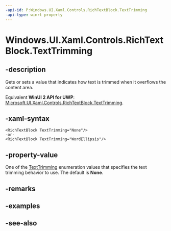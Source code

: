 ```yaml
---
-api-id: P:Windows.UI.Xaml.Controls.RichTextBlock.TextTrimming
-api-type: winrt property
---
```


<!-- Property syntax
public Windows.UI.Xaml.TextTrimming TextTrimming { get;  set; }
-->

# Windows.UI.Xaml.Controls.RichTextBlock.TextTrimming

## -description
Gets or sets a value that indicates how text is trimmed when it overflows the content area.

Equivalent **WinUI 2 API for UWP**: [Microsoft.UI.Xaml.Controls.RichTextBlock.TextTrimming](/windows/winui/api/microsoft.ui.xaml.controls.richtextblock.texttrimming).

## -xaml-syntax
```xaml
<RichTextBlock TextTrimming="None"/>
-or-
<RichTextBlock TextTrimming="WordEllipsis"/>
```


## -property-value
One of the [TextTrimming](../windows.ui.xaml/texttrimming.md) enumeration values that specifies the text trimming behavior to use. The default is **None**.

## -remarks

## -examples

## -see-also
